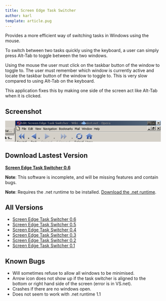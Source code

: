 ```yaml
---
title: Screen Edge Task Switcher
author: karl
template: article.pug
---
```


Provides a more efficient way of switching tasks in Windows using the mouse.

To switch between two tasks quickly using the keyboard, a user can simply press Alt-Tab to toggle between the two windows.

Using the mouse the user must click on the taskbar button of the window to toggle to. The user must remember which window is currently active and locate the taskbar button of the window to toggle to. This is very slow compared to using Alt-Tab on the keyboard.

This application fixes this by making one side of the screen act like Alt-Tab when it is clicked.

## Screenshot

![Image:ScreenEdgeTaskSwitcher.png](ScreenEdgeTaskSwitcher.png)

## Download Lastest Version

**[Screen Edge Task Switcher 0.6](Screen%20Edge%20Task%20Switcher%200.6.exe)**

**Note**: This software is incomplete, and will be missing features and contain bugs.

**Note**: Requires the .net runtime to be installed. [Download the .net runtime](http://download.microsoft.com/download/a/a/c/aac39226-8825-44ce-90e3-bf8203e74006/dotnetfx.exe).

## All Versions

*   [Screen Edge Task Switcher 0.6](Screen%20Edge%20Task%20Switcher%200.6.exe)
*   [Screen Edge Task Switcher 0.5](Screen%20Edge%20Task%20Switcher%200.5.exe)
*   [Screen Edge Task Switcher 0.4](Screen%20Edge%20Task%20Switcher%200.4.exe)
*   [Screen Edge Task Switcher 0.3](Screen%20Edge%20Task%20Switcher%200.3.exe)
*   [Screen Edge Task Switcher 0.2](Screen%20Edge%20Task%20Switcher%200.2.exe)
*   [Screen Edge Task Switcher 0.1](Screen%20Edge%20Task%20Switcher%200.1.exe)

## Known Bugs

*   Will sometimes refuse to allow all windows to be minimised.
*   Arrow icon does not show up if the task switcher is aligned to the bottom or right hand side of the screen (error is in VS.net).
*   Crashes if there are no windows open.
*   Does not seem to work with .net runtime 1.1
